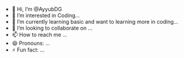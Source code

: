 - 👋 Hi, I’m @AyyubDG
- 👀 I’m interested in Coding...
- 🌱 I’m currently learning basic and want to learning more in coding...
- 💞️ I’m looking to collaborate on ...
- 📫 How to reach me ...
- 😄 Pronouns: ...
- ⚡ Fun fact: ...

<!---
AyyubDG/AyyubDG is a ✨ special ✨ repository because its `README.md` (this file) appears on your GitHub profile.
You can click the Preview link to take a look at your changes.
--->
